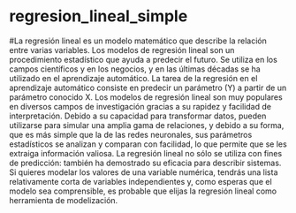 # regresion_lineal_simple
#La regresión lineal es un modelo matemático que describe la relación entre varias variables. Los modelos de regresión lineal son un procedimiento estadístico que ayuda a predecir el futuro. Se utiliza en los campos científicos y en los negocios, y en las últimas décadas se ha utilizado en el aprendizaje automático.
La tarea de la regresión en el aprendizaje automático consiste en predecir un parámetro (Y) a partir de un parámetro conocido X.
Los modelos de regresión lineal son muy populares en diversos campos de investigación gracias a su rapidez y facilidad de interpretación.
Debido a su capacidad para transformar datos, pueden utilizarse para simular una amplia gama de relaciones, y debido a su forma, que es más simple que la de las redes neuronales, sus parámetros estadísticos se analizan y comparan con facilidad, lo que permite que se les extraiga información valiosa.
La regresión lineal no sólo se utiliza con fines de predicción: también ha demostrado su eficacia para describir sistemas. Si quieres modelar los valores de una variable numérica, tendrás una lista relativamente corta de variables independientes y, como esperas que el modelo sea comprensible, es probable que elijas la regresión lineal como herramienta de modelización.
